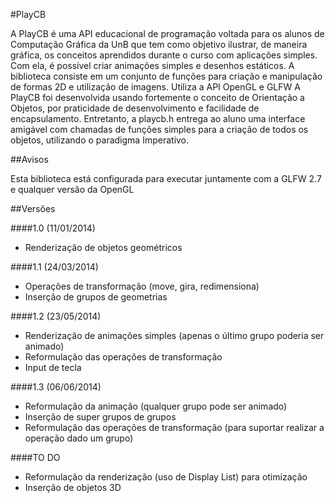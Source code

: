 #PlayCB


A PlayCB é uma API educacional de programação voltada para os alunos de Computação Gráfica da UnB que tem
como objetivo ilustrar, de maneira gráfica, os conceitos aprendidos durante o curso com aplicações simples. Com
ela, é possível criar animações simples e desenhos estáticos.
A biblioteca consiste em um conjunto de funções para criação e manipulação de formas 2D e utilização de imagens.
Utiliza a API OpenGL e GLFW
A PlayCB foi desenvolvida usando fortemente o conceito de Orientação a Objetos, por praticidade de desenvolvimento
e facilidade de encapsulamento. Entretanto, a playcb.h entrega ao aluno uma interface amigável com
chamadas de funções simples para a criação de todos os objetos, utilizando o paradigma Imperativo.

##Avisos

Esta biblioteca está configurada para executar juntamente com a GLFW 2.7 e qualquer versão da OpenGL

##Versões

####1.0 (11/01/2014)
* Renderização de objetos geométricos

####1.1 (24/03/2014)
* Operações de transformação (move, gira, redimensiona)
* Inserção de grupos de geometrias

####1.2 (23/05/2014)
* Renderização de animações simples (apenas o último grupo poderia ser animado)
* Reformulação das operações de transformação
* Input de tecla

####1.3 (06/06/2014)
* Reformulação da animação (qualquer grupo pode ser animado)
* Inserção de super grupos de grupos
* Reformulação das operações de transformação (para suportar realizar a operação dado um grupo)

####TO DO
* Reformulação da renderização (uso de Display List) para otimização
* Inserção de objetos 3D
